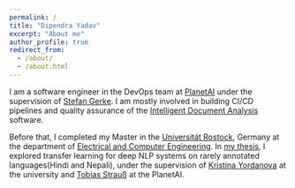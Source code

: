 ```yaml
---
permalink: /
title: "Dipendra Yadav"
excerpt: "About me"
author_profile: true
redirect_from: 
  - /about/
  - /about.html
---
```

I am a software engineer in the DevOps team at [PlanetAI](https://planet-ai.de/) under the supervision of [Stefan Gerke](https://scholar.google.de/citations?user=2YtoXCcAAAAJ&hl=en). I am mostly involved in building CI/CD pipelines and quality assurance of the [Intelligent Document Analysis](https://planet-ai.de/applications/document-analysis/) software.

 Before that, I completed my Master in the [Universität Rostock](https://www.uni-rostock.de/en/), Germany at the department of [Electrical and Computer Engineering](https://www.ief.uni-rostock.de/en/). In [my thesis](https://drive.google.com/file/d/1NZTEU9Y5CaPQ5qVhFie5uAVm5-ZiN_LW/view?usp=sharing), I explored transfer learning for deep NLP systems on rarely annotated languages(Hindi and Nepali), under the supervision of [Kristina Yordanova](https://scholar.google.de/citations?user=bU3bntoAAAAJ&hl=en) at the university and [Tobias Strauß](https://scholar.google.de/citations?user=LacV_SQAAAAJ&hl=en&oi=ao) at the PlanetAI.
